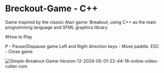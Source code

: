 # Breckout-Game - C++
Game inspired by the classic Atari game: Breakout, using C++ as the main programming language and SFML graphics library.

#How to Play

P - Pause/Dispause game
Left and Right direction keys - Move paddle.
ESC - Close game


![Simple-Breakout-Game-Version-12-2024-05-01-22-44-18-_online-video-cutter com_](https://github.com/DudaRuhe/Breckout-Game/assets/41337947/6eae7360-f574-465c-b191-d58ef2c1e72a)
